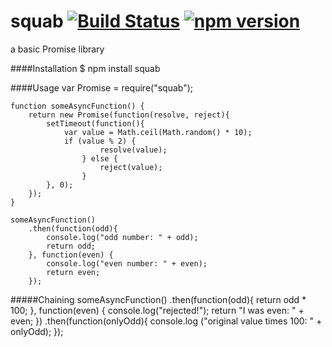 # squab [![Build Status](https://travis-ci.org/ning-github/squab.svg?branch=master)](https://travis-ci.org/ning-github/squab) [![npm version](https://badge.fury.io/js/squab.svg)](https://badge.fury.io/js/squab)
a basic Promise library

####Installation
    $ npm install squab

####Usage
    var Promise = require("squab");

    function someAsyncFunction() {
        return new Promise(function(resolve, reject){
            setTimeout(function(){
                var value = Math.ceil(Math.random() * 10);
                if (value % 2) {
                        resolve(value);
                    } else {
                        reject(value);
                    }
            }, 0);
        });
    }

    someAsyncFunction()
        .then(function(odd){
            console.log("odd number: " + odd);
            return odd;
        }, function(even) {
            console.log("even number: " + even);
            return even;
        });

#####Chaining
    someAsyncFunction()
        .then(function(odd){
            return odd * 100;
        }, function(even) {
            console.log("rejected!");
            return "I was even: " + even;
            })
        .then(function(onlyOdd){
            console.log ("original value times 100: " + onlyOdd);
        });
